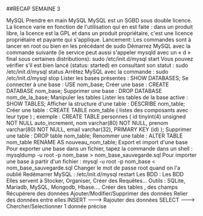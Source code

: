 ##RECAP SEMAINE 3

MySQL
Prendre en main MySQL
MySQL est un SGBD sous double licence. La licence varie en fonction de l'utilisation qui en est faite : dans un produit libre, la licence est la GPL et dans un produit propriétaire, c'est une licence propriétaire et payante qui s'applique.
Lancement:
Les commandes sont à lancer en root ou bien en les précédant de sudo 
Démarrez MySQL avec la commande suivante (le service peut aussi s'appeler mysqld avec un « d » final sous certaines distributions):
sudo /etc/init.d/mysql start
Vous pouvez vérifier s'il est bien lancé (status: started) en consultant son statut :
sudo /etc/init.d/mysql status
Arrêtez MySQL avec la commande :
sudo /etc/init.d/mysql stop
Lister les bases présentes :
SHOW DATABASES;
Se connecter à une base :
USE nom_base;
Créer une base :
CREATE DATABASE nom_base;
Supprimer une base :
DROP DATABASE nom_de_la_base;
Manipuler les tables
Lister les tables de la base active :
SHOW TABLES;
Afficher la structure d'une table :
DESCRIBE nom_table;
Créer une table :
CREATE TABLE nom_table ( listes des composants avec leur type ) ;
exemple :
CREATE TABLE personnes (
 id tinyint(4) unsigned NOT NULL auto_increment,
 nom varchar(80) NOT NULL,
 prenom varchar(80) NOT NULL,
 email varchar(32),
 PRIMARY KEY (id)
);
Supprimer une table :
DROP table nom_table;
Renommer une table :
ALTER TABLE nom_table RENAME AS nouveau_nom_table;
Export et import d'une base
Pour exporter une base dans un fichier, tapez la commande dans un shell :
mysqldump -u root -p nom_base > nom_base_sauvegarde.sql
Pour importer une base à partir d'un fichier :
mysql -u root -p nom_base < nom_base_sauvegarde.sql
Changer le mot de passe root quand on l'a oublié
Redémarrer MySQL : /etc/init.d/mysql restart 
Les BDD :
Les BDD Elles servent à Stocker, Organiser, Créer des Requêtes...
Outils : SQLite, Mariadb, MySQL, Mongodb, Hbase....
Créer des tables , des champs
Récupérere des données
Ajouter/Modifier/Supprimer des données
Relier des données entre elles
INSERT ---> Rajouter des données
SELECT ---> Chercher/Selectionner 1 donnée précise
